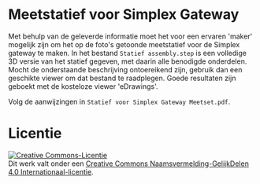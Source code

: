# Meetstatief voor Simplex Gateway

Met behulp van de geleverde informatie moet het voor een ervaren 'maker' mogelijk zijn om het op de foto's getoonde meetstatief voor de Simplex gateway te maken. In het bestand `Statief assembly.step` is een volledige 3D versie van het statief gegeven, met daarin alle benodigde onderdelen. Mocht de onderstaande beschrijving ontoereikend zijn, gebruik dan een geschikte viewer om dat bestand te raadplegen.
Goede resultaten zijn geboekt met de kosteloze viewer 'eDrawings'.

Volg de aanwijzingen in `Statief voor Simplex Gateway Meetset.pdf`.

# Licentie
<a rel="license" href="http://creativecommons.org/licenses/by-sa/4.0/"><img alt="Creative Commons-Licentie" style="border-width:0" src="https://i.creativecommons.org/l/by-sa/4.0/88x31.png" /></a><br />Dit werk valt onder een <a rel="license" href="http://creativecommons.org/licenses/by-sa/4.0/">Creative Commons Naamsvermelding-GelijkDelen 4.0 Internationaal-licentie</a>.